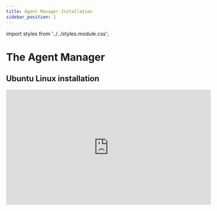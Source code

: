 ```yaml
---
title: Agent Manager Installation
sidebar_position: 1
---
```


import styles from '../../styles.module.css';

# The Agent Manager

## Ubuntu Linux installation

<div align="center"><iframe width="560" height="315" src="https://www.youtube.com/embed/6SdZ3HOEmok?si=gKsK0KEwMEuES9qp" title="YouTube video player" frameborder="0" allow="accelerometer; autoplay; clipboard-write; encrypted-media; gyroscope; picture-in-picture; web-share" allowfullscreen></iframe></div>

